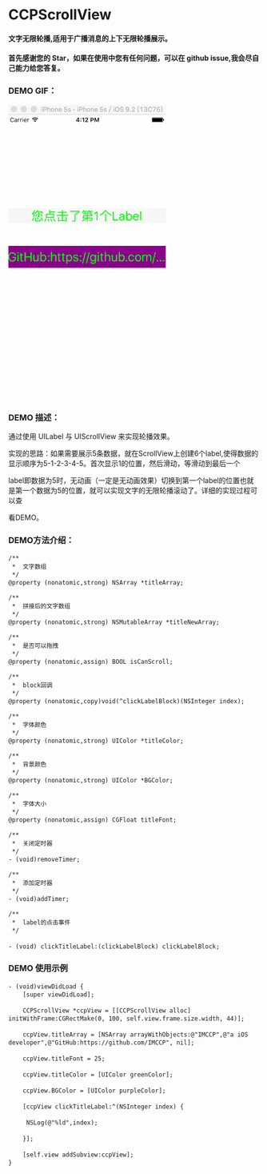 # CCPScrollView

#### 文字无限轮播,适用于广播消息的上下无限轮播展示。

#### 首先感谢您的 Star，如果在使用中您有任何问题，可以在 github issue,我会尽自己能力给您答复。

### DEMO GIF：

![Image text]( https://github.com/IMCCP/CCPScrollView/blob/master/CCPScrollView/CCPScrollView/scrollView.gif)

### DEMO 描述：

通过使用 UILabel 与 UIScrollView 来实现轮播效果。

实现的思路：如果需要展示5条数据，就在ScrollView上创建6个label,使得数据的显示顺序为5-1-2-3-4-5。首次显示1的位置，然后滑动，等滑动到最后一个

label即数据为5时，无动画（一定是无动画效果）切换到第一个label的位置也就是第一个数据为5的位置，就可以实现文字的无限轮播滚动了。详细的实现过程可以查

看DEMO。

### DEMO方法介绍：
```
/**
 *  文字数组
 */
@property (nonatomic,strong) NSArray *titleArray;
```
```
/**
 *  拼接后的文字数组
 */
@property (nonatomic,strong) NSMutableArray *titleNewArray;
```
```
/**
 *  是否可以拖拽
 */
@property (nonatomic,assign) BOOL isCanScroll;
```
```
/**
 *  block回调
 */
@property (nonatomic,copy)void(^clickLabelBlock)(NSInteger index);
```
```
/**
 *  字体颜色
 */
@property (nonatomic,strong) UIColor *titleColor;
```
```
/**
 *  背景颜色
 */
@property (nonatomic,strong) UIColor *BGColor;
```
```
/**
 *  字体大小
 */
@property (nonatomic,assign) CGFloat titleFont;
```
```
/**
 *  关闭定时器
 */
- (void)removeTimer;
```
```
/**
 *  添加定时器
 */
- (void)addTimer;
```
```
/**
 *  label的点击事件
 */

- (void) clickTitleLabel:(clickLabelBlock) clickLabelBlock;
```

### DEMO 使用示例

```
- (void)viewDidLoad {
    [super viewDidLoad];

    CCPScrollView *ccpView = [[CCPScrollView alloc] initWithFrame:CGRectMake(0, 100, self.view.frame.size.width, 44)];
    
    ccpView.titleArray = [NSArray arrayWithObjects:@"IMCCP",@"a iOS developer",@"GitHub:https://github.com/IMCCP", nil];
    
    ccpView.titleFont = 25;
    
    ccpView.titleColor = [UIColor greenColor];
    
    ccpView.BGColor = [UIColor purpleColor];
    
    [ccpView clickTitleLabel:^(NSInteger index) {
        
     NSLog(@"%ld",index);

    }];
    
    [self.view addSubview:ccpView];
}
```

